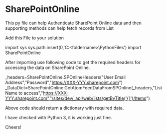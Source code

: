 # SharePointOnline
This py file can help Authenticate SharePoint Online data and then supporting methods can help fetch records from List

Add this File to your solution 

import sys
sys.path.insert(0,'C:\<foldername>\PythonFiles')
import SharePointOnline

After importing use following code to get the required headers for accessing the data on SharePoint Online.

_headers=SharePointOnline.SPOnlineHeaders("User Email Address","Password","https://XXX-YYY.sharepoint.com")    
    _DataDict=SharePointOnline.GetAtomFeedDataFromSPOnline(_headers,"ListName to access","https://XXX-YYY.sharepoint.com","/sites/dev/_api/web/lists/getByTitle('{}')/Items")
    
Above code should return a dictionary with required data.

I have checked with Python 3, it is working just fine.

Cheers!
    

